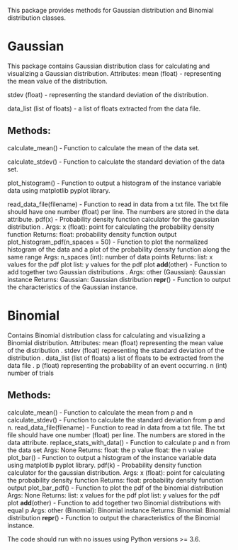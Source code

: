 This package provides methods for Gaussian distribution and Binomial distribution classes.

# Gaussian
This package contains Gaussian distribution class for calculating and visualizing a Gaussian distribution. 
Attributes: mean (float) - representing the mean value of the distribution. 

stdev (float) - representing the standard deviation of the distribution. 

data_list (list of floats) - a list of floats extracted from the data file.

## Methods: 
calculate_mean() - Function to calculate the mean of the data set. 

calculate_stdev() - Function to calculate the standard deviation of the data set. 

plot_histogram() - Function to output a histogram of the instance variable data using matplotlib pyplot library. 

read_data_file(filename) - Function to read in data from a txt file. The txt file should have one number (float) per line. The numbers are stored in the data attribute. 
pdf(x) - Probability density function calculator for the gaussian distribution . Args: x (float): point for calculating the probability density function    Returns: float: probability density function output 
plot_histogram_pdf(n_spaces = 50) - Function to plot the normalized histogram of the data and a plot of the probability density function along the same range  Args: n_spaces (int): number of data points Returns: list: x values for the pdf plot list: y values for the pdf plot
__add__(other) - Function to add together two Gaussian distributions . Args: other (Gaussian): Gaussian instance Returns: Gaussian: Gaussian distribution 
__repr__() - Function to output the characteristics of the Gaussian instance.

# Binomial 
Contains Binomial distribution class for calculating and visualizing a Binomial distribution. 
Attributes: mean (float) representing the mean value of the distribution .
stdev (float) representing the standard deviation of the distribution .
data_list (list of floats) a list of floats to be extracted from the data file .
p (float) representing the probability of an event occurring. 
n (int) number of trials

## Methods: 
calculate_mean() - Function to calculate the mean from p and n 
calculate_stdev() - Function to calculate the standard deviation from p and n. 
read_data_file(filename) - Function to read in data from a txt file. The txt file should have one number (float) per line. The numbers are stored in the data attribute. replace_stats_with_data() - Function to calculate p and n from the data set  Args: None Returns: float: the p value float: the n value 
plot_bar() - Function to output a histogram of the instance variable data using matplotlib pyplot library. 
pdf(k) - Probability density function calculator for the gaussian distribution.  Args: x (float): point for calculating the probability density function Returns: float: probability density function output 
plot_bar_pdf() - Function to plot the pdf of the binomial distribution  Args: None Returns: list: x values for the pdf plot list: y values for the pdf plot 
__add__(other) - Function to add together two Binomial distributions with equal p  Args: other (Binomial): Binomial instance Returns: Binomial: Binomial distribution 
__repr__() - Function to output the characteristics of the Binomial instance.


The code should run with no issues using Python versions >= 3.6.
